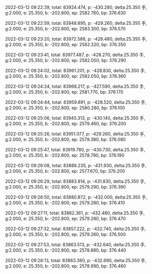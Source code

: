 2022-03-12 09:22:39, total: 83924.474, p: -430.280, delta:25.350 手, g:2.000, e: 25.350, b: -202.800, ep: 2582.760, bp: 376.630

2022-03-12 09:22:59, total: 83948.895, p: -429.260, delta:25.350 手, g:2.000, e: 25.350, b: -202.800, ep: 2583.300, bp: 376.570

2022-03-12 09:23:20, total: 83972.588, p: -428.480, delta:25.350 手, g:2.000, e: 25.350, b: -202.800, ep: 2582.320, bp: 376.350

2022-03-12 09:23:41, total: 83977.487, p: -428.270, delta:25.350 手, g:2.000, e: 25.350, b: -202.800, ep: 2582.050, bp: 376.290

2022-03-12 09:24:02, total: 83961.201, p: -428.830, delta:25.350 手, g:2.000, e: 25.350, b: -202.800, ep: 2582.050, bp: 376.360

2022-03-12 09:24:24, total: 83968.217, p: -427.590, delta:25.350 手, g:2.000, e: 25.350, b: -202.800, ep: 2581.770, bp: 376.170

2022-03-12 09:24:44, total: 83959.891, p: -428.520, delta:25.350 手, g:2.000, e: 25.350, b: -202.800, ep: 2580.280, bp: 376.100

2022-03-12 09:25:06, total: 83945.313, p: -430.140, delta:25.350 手, g:2.000, e: 25.350, b: -202.800, ep: 2579.460, bp: 376.200

2022-03-12 09:25:26, total: 83951.077, p: -429.260, delta:25.350 手, g:2.000, e: 25.350, b: -202.800, ep: 2579.380, bp: 376.080

2022-03-12 09:25:47, total: 83919.780, p: -430.730, delta:25.350 手, g:2.000, e: 25.350, b: -202.800, ep: 2578.790, bp: 376.190

2022-03-12 09:26:08, total: 83886.235, p: -431.930, delta:25.350 手, g:2.000, e: 25.350, b: -202.800, ep: 2577.670, bp: 376.200

2022-03-12 09:26:29, total: 83883.914, p: -431.830, delta:25.350 手, g:2.000, e: 25.350, b: -202.800, ep: 2579.290, bp: 376.390

2022-03-12 09:26:50, total: 83880.872, p: -432.000, delta:25.350 手, g:2.000, e: 25.350, b: -202.800, ep: 2579.280, bp: 376.410

2022-03-12 09:27:11, total: 83862.361, p: -432.480, delta:25.350 手, g:2.000, e: 25.350, b: -202.800, ep: 2579.280, bp: 376.470

2022-03-12 09:27:32, total: 83857.222, p: -432.740, delta:25.350 手, g:2.000, e: 25.350, b: -202.800, ep: 2579.260, bp: 376.500

2022-03-12 09:27:53, total: 83863.513, p: -432.640, delta:25.350 手, g:2.000, e: 25.350, b: -202.800, ep: 2578.880, bp: 376.440

2022-03-12 09:28:13, total: 83863.380, p: -432.690, delta:25.350 手, g:2.000, e: 25.350, b: -202.800, ep: 2578.990, bp: 376.460
